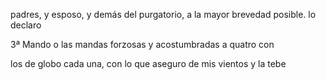 padres, y esposo, y demás del purgatorio, a la mayor brevedad posible. lo declaro

3ª Mando o las mandas forzosas y acostumbradas a quatro con

los de globo cada una, con lo que aseguro de mis vientos y la tebe